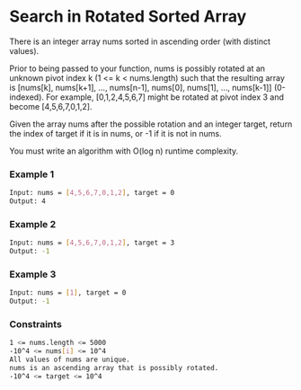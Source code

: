# Search in Rotated Sorted Array

There is an integer array nums sorted in ascending order (with distinct values).

Prior to being passed to your function, nums is possibly rotated at an unknown pivot index k (1 <= k < nums.length) such that the resulting array is [nums[k], nums[k+1], ..., nums[n-1], nums[0], nums[1], ..., nums[k-1]] (0-indexed). For example, [0,1,2,4,5,6,7] might be rotated at pivot index 3 and become [4,5,6,7,0,1,2].

Given the array nums after the possible rotation and an integer target, return the index of target if it is in nums, or -1 if it is not in nums.

You must write an algorithm with O(log n) runtime complexity.

### Example 1
```sh
Input: nums = [4,5,6,7,0,1,2], target = 0
Output: 4
```

### Example 2
```sh
Input: nums = [4,5,6,7,0,1,2], target = 3
Output: -1
```

### Example 3
```sh
Input: nums = [1], target = 0
Output: -1
```

### Constraints
```sh
1 <= nums.length <= 5000
-10^4 <= nums[i] <= 10^4
All values of nums are unique.
nums is an ascending array that is possibly rotated.
-10^4 <= target <= 10^4
```
